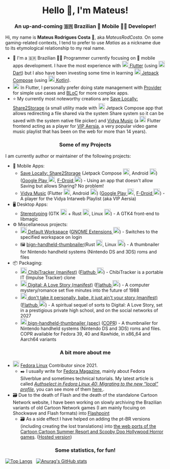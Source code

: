 <h1 align="center">Hello 👋, I'm Mateus!</h1>

<h3 align="center">An up-and-coming 🇧🇷 Brazilian 📱 Mobile 👨‍💻 Developer!</h3>

Hi, my name is **Mateus Rodrigues Costa** 🫡, aka _MateusRodCosta_. On some gaming-related contexts, I tend to prefer to use _Matias_ as a nickname due to its etymological relationship to my real name.

- 👨 I'm a 🇧🇷 Brazilian 👨‍💻 Programmer currently focusing on 📱 mobile apps development. I have the most experience with [<img src="https://cdn.jsdelivr.net/gh/devicons/devicon@latest/icons/flutter/flutter-original.svg" alt="flutter" width="20" height="20"/> Flutter](https://flutter.dev/) (using [<img src="https://cdn.jsdelivr.net/gh/devicons/devicon@latest/icons/dart/dart-original.svg" alt="dart" width="20" height="20"/> Dart](https://dart.dev/)) but I also have been investing some time in learning [<img src="https://cdn.jsdelivr.net/gh/devicons/devicon@latest/icons/jetpackcompose/jetpackcompose-original.svg" alt="jetpack-compose" width="20" height="20"/> Jetpack Compose](https://developer.android.com/jetpack/compose) (using [<img src="https://cdn.jsdelivr.net/gh/devicons/devicon@latest/icons/kotlin/kotlin-original.svg" alt="kotlin" width="20" height="20"/> Kotlin](https://kotlinlang.org/)).
- <img src="https://cdn.jsdelivr.net/gh/devicons/devicon@latest/icons/flutter/flutter-original.svg" alt="flutter" width="20" height="20"/> In Flutter, I personally prefer doing state management with [Provider](https://pub.dev/packages/provider) for simple use cases and [BLoC](https://bloclibrary.dev/) for more complex apps.
- ⭐ My currently most noteworthy creations are [Save Locally: Share2Storage](https://github.com/MateusRodCosta/Share2Storage)  (a small utility made with <img src="https://cdn.jsdelivr.net/gh/devicons/devicon@latest/icons/jetpackcompose/jetpackcompose-original.svg" alt="jetpack-compose" width="20" height="20"/> Jetpack Compose app that allows redirecting a file shared via the system Share system so it can be saved with the system native file picker) and [Vidya Music](https://github.com/MateusRodCosta/vidya_music) (a <img src="https://cdn.jsdelivr.net/gh/devicons/devicon@latest/icons/flutter/flutter-original.svg" alt="flutter" width="20" height="20"/> Flutter frontend acting as a player for [VIP Aersia](https://www.vipvgm.net/), a very popular video game music playlist that has been on the web for more than 14 years).

<h3 align="center">Some of my Projects</h3>

I am currently author or maintainer of the following projects:

- 📱 Mobile Apps:
    - [Save Locally: Share2Storage](https://github.com/MateusRodCosta/Share2Storage) (Jetpack Compose <img src="https://cdn.jsdelivr.net/gh/devicons/devicon@latest/icons/jetpackcompose/jetpackcompose-original.svg" alt="jetpack-compose" width="20" height="20"/>, Android <img src="https://cdn.jsdelivr.net/gh/devicons/devicon@latest/icons/android/android-plain.svg" alt="android" width="20" height="20"/>) ([Google Play <img src="https://www.vectorlogo.zone/logos/google_play/google_play-icon.svg" alt="google-play" width="20" height="20"/>](https://play.google.com/store/apps/details?id=com.mateusrodcosta.apps.share2storage), [F-Droid <img src="https://www.vectorlogo.zone/logos/f-droid/f-droid-icon.svg" alt="f-droid" width="20" height="20"/>](https://f-droid.org/packages/com.mateusrodcosta.apps.share2storage/)) - Using an app that doesn't allow Saving but allows Sharing? No problem!
  - [Vidya Music](https://github.com/MateusRodCosta/vidya_music) (Flutter <img src="https://cdn.jsdelivr.net/gh/devicons/devicon@latest/icons/flutter/flutter-original.svg" alt="flutter" width="20" height="20"/>, Android <img src="https://cdn.jsdelivr.net/gh/devicons/devicon@latest/icons/android/android-plain.svg" alt="android" width="20" height="20"/>) ([Google Play <img src="https://www.vectorlogo.zone/logos/google_play/google_play-icon.svg" alt="google-play" width="20" height="20"/>](https://play.google.com/store/apps/details?id=com.mateusrodcosta.apps.vidyamusic), [F-Droid <img src="https://www.vectorlogo.zone/logos/f-droid/f-droid-icon.svg" alt="f-droid" width="20" height="20"/>](https://f-droid.org/packages/com.mateusrodcosta.apps.vidyamusic/)) -  A player for the Vidya Intarweb Playlist (aka VIP Aersia) 
- 🖥️ Desktop Apps:
  - [Stereotyping](https://github.com/MateusRodCosta/stereotyping) (GTK <img src="https://upload.wikimedia.org/wikipedia/commons/7/71/GTK_logo.svg" alt="gtk" width="20" height="20"/> + Rust <img src="https://cdn.jsdelivr.net/gh/devicons/devicon@latest/icons/rust/rust-original.svg" alt="rust" width="20" height="20"/>, Linux <img src="https://cdn.jsdelivr.net/gh/devicons/devicon@latest/icons/linux/linux-original.svg" alt="linux" width="20" height="20"/>) - A GTK4 front-end to libmagic
- ⚙️ Miscellaneous projects:
  - [<img src="https://www.vectorlogo.zone/logos/gnome/gnome-icon.svg" alt="gnome" width="20" height="20"/> Default Workspace](https://github.com/MateusRodCosta/gnome-shell-extension-default-workspace) ([GNOME Extensions <img src="https://www.vectorlogo.zone/logos/gnome/gnome-icon.svg" alt="gnome" width="20" height="20"/>](https://extensions.gnome.org/extension/4783/default-workspace/)) - Switches to the specified workspace on login
  - 🖼️ [bign-handheld-thumbnailer](https://github.com/MateusRodCosta/bign-handheld-thumbnailer)(Rust <img src="https://cdn.jsdelivr.net/gh/devicons/devicon@latest/icons/rust/rust-original.svg" alt="rust" width="20" height="20"/>, Linux <img src="https://cdn.jsdelivr.net/gh/devicons/devicon@latest/icons/linux/linux-original.svg" alt="linux" width="20" height="20"/>) - A thumbnailer for Nintendo handheld systems (Nintendo DS and 3DS) roms and files
- 📦 Packaging:
  - [<img src="https://raw.githubusercontent.com/simple-icons/simple-icons/master/icons/flatpak.svg" alt="flatpak" width="20" height="20"/> ChibiTracker (manifest)](https://github.com/flathub/com.github.reduz.ChibiTracker) ([Flathub <img src="https://raw.githubusercontent.com/simple-icons/simple-icons/develop/icons/flathub.svg" alt="flathub" width="20" height="20"/>](https://flathub.org/apps/details/com.github.reduz.ChibiTracker)) - ChibiTracker is a portable IT (Impulse Tracker) clone
  - [<img src="https://raw.githubusercontent.com/simple-icons/simple-icons/master/icons/flatpak.svg" alt="flatpak" width="20" height="20"/> Digital: A Love Story (manifest)](https://github.com/flathub/com.scoutshonour.Digital) ([Flathub <img src="https://raw.githubusercontent.com/simple-icons/simple-icons/develop/icons/flathub.svg" alt="flathub" width="20" height="20"/>](https://flathub.org/apps/com.scoutshonour.Digital)) - A computer mystery/romance set five minutes into the future of 1988
  - [<img src="https://raw.githubusercontent.com/simple-icons/simple-icons/master/icons/flatpak.svg" alt="flatpak" width="20" height="20"/> don't take it personally, babe, it just ain't your story (manifest)](https://github.com/flathub/com.scoutshonour.dtipbijays) ([Flathub <img src="https://raw.githubusercontent.com/simple-icons/simple-icons/develop/icons/flathub.svg" alt="flathub" width="20" height="20"/>](https://flathub.org/apps/com.scoutshonour.dtipbijays)) - A spiritual sequel of sorts to Digital: A Love Story, set in a prestigious private high school, and on the social networks of 2027
  - [<img src="https://upload.wikimedia.org/wikipedia/commons/0/00/RPM_Logo.svg" alt="rpm" width="20" height="20"/> bign-handheld-thumbnailer (spec)](https://pagure.io/bign-handheld-thumbnailer-spec/) ([COPR](https://copr.fedorainfracloud.org/coprs/mateusrodcosta/bign-handheld-thumbnailer/)) - A thumbnailer for Nintendo handheld systems (Nintendo DS and 3DS) roms and files. COPR available for Fedora 39, 40 and Rawhide, in x86_64 and Aarch64 variants

<h3 align="center">A bit more about me</h3>

- <img src="https://cdn.jsdelivr.net/gh/devicons/devicon@latest/icons/fedora/fedora-plain.svg" alt="fedora" width="20" height="20" /> [Fedora Linux](https://fedoraproject.org/) Contributor since 2021. 
  - ✒️ I usually write for [Fedora Magazine](https://fedoramagazine.org/), mainly about Fedora Silverblue and sometimes technical tutorials. My latest article is called [_Authselect in Fedora Linux 40: Migrating to the new “local” profile_](https://fedoramagazine.org/authselect-in-fedora-linux-40-migrating-to-the-new-local-profile/), you can see more of them [here](https://fedoramagazine.org/author/mateusrodcosta/),.
- 🗃 Due to the death of Flash and the death of the standalone Cartoon Network website, I have been working on slowly archiving the Brazilian variants of old Cartoon Network games (I am mainly focuing on Shockwave and Flash formats) into [Flashpoint](https://flashpointarchive.org/)
  - 🗃 As a side effect I have helped on adding the pt-BR versions (including creating the lost translations) into [the web ports of the Cartoon Cartoon Summer Resort and Scooby Doo Hollywood Horror games](https://github.com/mattbruv/ccsr). ([Hosted version](https://mattbruv.github.io/ccsr/))

<h3 align="center">Some statistics, for fun!</h3>

[![Top Langs](https://github-readme-stats.vercel.app/api/top-langs/?username=MateusRodCosta&layout=compact)](https://github.com/anuraghazra/github-readme-stats) 
&nbsp; 
[![Anurag's GitHub stats](https://github-readme-stats.vercel.app/api?username=MateusRodCosta&show_icons=true&rank_icon=percentile)](https://github.com/anuraghazra/github-readme-stats)
